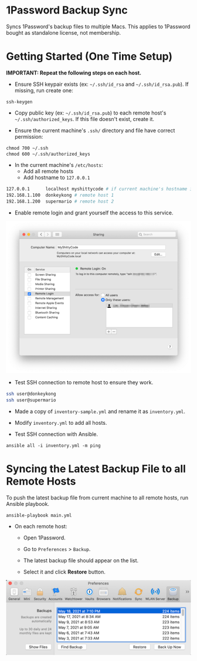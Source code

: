 # 1Password Backup Sync

Syncs 1Password's backup files to multiple Macs. This applies to 1Password bought as standalone license, not membership.

# Getting Started (One Time Setup)

**IMPORTANT: Repeat the following steps on each host.**
 
- Ensure SSH keypair exists (ex: `~/.ssh/id_rsa` and `~/.ssh/id_rsa.pub`). If missing, run create one:

```shell
ssh-keygen
```

- Copy public key (ex: `~/.ssh/id_rsa.pub`) to each remote host's `~/.ssh/authorized_keys`. If this file doesn't exist,
  create it.

- Ensure the current machine's `.ssh/` directory and file have correct permission:

```shell
chmod 700 ~/.ssh
chmod 600 ~/.ssh/authorized_keys
```

- In the current machine's `/etc/hosts`:
  - Add all remote hosts
  - Add hostname to `127.0.0.1`

```bash
127.0.0.1      localhost myshittycode # if current machine's hostname is "myshittycode"
192.168.1.100  donkeykong # remote host 1
192.168.1.200  supermario # remote host 2
```

- Enable remote login and grant yourself the access to this service.

![Remote login on Mac](docs/remote-login.png)

- Test SSH connection to remote host to ensure they work.

```bash
ssh user@donkeykong
ssh user@supermario
```

- Made a copy of `inventory-sample.yml` and rename it as `inventory.yml`.

- Modify `inventory.yml` to add all hosts.

- Test SSH connection with Ansible.

```shell
ansible all -i inventory.yml -m ping        
```

# Syncing the Latest Backup File to all Remote Hosts

To push the latest backup file from current machine to all remote hosts, run Ansible playbook.

```shell
ansible-playbook main.yml        
```

- On each remote host:

  - Open 1Password.

  - Go to `Preferences` > `Backup`.

  - The latest backup file should appear on the list.

  - Select it and click **Restore** button.

![Restore backup file](docs/1password-restore.png)
